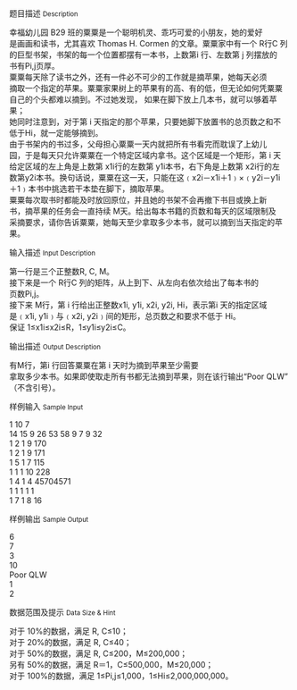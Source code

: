 <div class="panel panel-default">
<div class="area-title">
<span>
题目描述
<small>Description</small>
</span></div>
<div class="panel-body">

<p>幸福幼儿园 B29 班的粟粟是一个聪明机灵、乖巧可爱的小朋友，她的爱好<br>是画画和读书，尤其喜欢 Thomas H. Cormen 的文章。粟粟家中有一个 R行C 列<br>的巨型书架，书架的每一个位置都摆有一本书，上数第i 行、左数第 j 列摆放的<br>书有Pi,j页厚。 <br>粟粟每天除了读书之外，还有一件必不可少的工作就是摘苹果，她每天必须<br>摘取一个指定的苹果。粟粟家果树上的苹果有的高、有的低，但无论如何凭粟粟<br>自己的个头都难以摘到。不过她发现， 如果在脚下放上几本书，就可以够着苹果；<br>她同时注意到，对于第 i 天指定的那个苹果，只要她脚下放置书的总页数之和不<br>低于Hi，就一定能够摘到。 <br>由于书架内的书过多，父母担心粟粟一天内就把所有书看完而耽误了上幼儿<br>园，于是每天只允许粟粟在一个特定区域内拿书。这个区域是一个矩形，第 i 天<br>给定区域的左上角是上数第 x1i行的左数第 y1i本书，右下角是上数第 x2i行的左<br>数第y2i本书。换句话说，粟粟在这一天，只能在这﹙x2i－x1i＋1﹚×﹙y2i－y1i<br>＋1﹚本书中挑选若干本垫在脚下，摘取苹果。 <br>粟粟每次取书时都能及时放回原位，并且她的书架不会再撤下书目或换上新<br>书，摘苹果的任务会一直持续 M天。给出每本书籍的页数和每天的区域限制及<br>采摘要求，请你告诉粟粟，她每天至少拿取多少本书，就可以摘到当天指定的苹<br>果。</p>

</div>
</div>

<div class="panel panel-default">
<div class="area-title">
<span>
输入描述
<small>Input Description</small>
</span></div>
<div class="panel-body">
<p>第一行是三个正整数R, C, M。 <br>接下来是一个 R行C 列的矩阵，从上到下、从左向右依次给出了每本书的<br>页数Pi,j。 <br>接下来 M行，第 i 行给出正整数x1i, y1i, x2i, y2i, Hi，表示第i 天的指定区域<br>是﹙x1i, y1i﹚与﹙x2i, y2i﹚间的矩形，总页数之和要求不低于 Hi。 <br>保证 1≤x1i≤x2i≤R，1≤y1i≤y2i≤C。</p>

</div>
</div>
<div  class="panel panel-default">
<div class="area-title">
<span>
输出描述
<small>Output Description</small>
</span></div>
<div class="panel-body">

<p>有M行，第i 行回答粟粟在第 i 天时为摘到苹果至少需要<br />拿取多少本书。如果即使取走所有书都无法摘到苹果，则在该行输出&ldquo;Poor QLW&rdquo;<br />（不含引号）。</p>

</div>
</div>


<div class="panel panel-default">
<div class="area-title">
<span>
样例输入
<small>Sample Input</small>
</span></div>
<div class="panel-body">
<p>1 10 7 <br>14 15 9 26 53 58 9 7 9 32 <br>1 2 1 9 170 <br>1 2 1 9 171 <br>1 5 1 7 115 <br>1 1 1 10 228 <br>1 4 1 4 45704571 <br>1 1 1 1 1 <br>1 7 1 8 16</p>

</div>
</div>

<div class="panel panel-default">
<div class="area-title">
<span>
样例输出
<small>Sample Output</small>
</span></div>
<div class="panel-body">
<p>6 <br>7 <br>3 <br>10 <br>Poor QLW <br>1 <br>2</p>

</div>
</div>

<div class="panel panel-default">
<div class="area-title">
<span>
数据范围及提示
<small>Data Size & Hint</small>
</span></div>
<div class="panel-body">
<p>对于 10%的数据，满足 R, C≤10； <br>对于 20%的数据，满足 R, C≤40； <br>对于 50%的数据，满足 R, C≤200，M≤200,000； <br>另有 50%的数据，满足 R＝1，C≤500,000，M≤20,000； <br>对于 100%的数据，满足 1≤Pi,j≤1,000，1≤Hi≤2,000,000,000。</p>
</div>
</div>